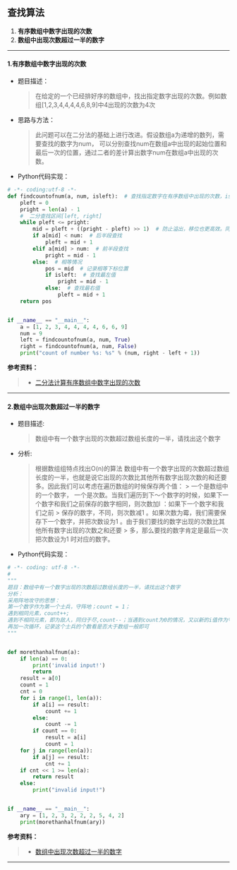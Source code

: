 ## 查找算法
1. **有序数组中数字出现的次数**
2. **数组中出现次数超过一半的数字**
***
#### 1.有序数组中数字出现的次数
* 题目描述：
  >在给定的一个已经排好序的数组中，找出指定数字出现的次数。例如数组[1,2,3,4,4,4,4,6,8,9]中4出现的次数为4次
* 思路与方法：
  >此问题可以在二分法的基础上进行改进。假设数组a为递增的数列，需要查找的数字为num，
  >可以分别查找num在数组a中出现的起始位置和最后一次的位置，通过二者的差计算出数字num在数组a中出现的次数。
* Python代码实现：
```Python
# -*- coding:utf-8 -*-
def findcountofnum(a, num, isleft):  # 查找指定数字在有序数组中出现的次数，isLeft标记最左和最右
    pleft = 0
    pright = len(a) - 1
    #  二分查找区间[left, right]
    while pleft <= pright:
        mid = pleft + ((pright - pleft) >> 1)  # 防止溢出，移位也更高效。同时，每次循环都需要更新
        if a[mid] < num:  # 后半段查找
            pleft = mid + 1
        elif a[mid] > num:  # 前半段查找
            pright = mid - 1
        else:  # 相等情况
            pos = mid  # 记录相等下标位置
            if isleft:  # 查找最左值
                pright = mid - 1
            else:  # 查找最右值
                pleft = mid + 1
    return pos


if __name__ == "__main__":
    a = [1, 2, 3, 4, 4, 4, 4, 6, 6, 9]
    num = 9
    left = findcountofnum(a, num, True)
    right = findcountofnum(a, num, False)
    print("count of number %s: %s" % (num, right - left + 1))

```
**参考资料：**
>* [二分法计算有序数组中数字出现的次数](https://blog.csdn.net/jeanphorn/article/details/46351475)
***
#### 2.数组中出现次数超过一半的数字
* 题目描述:
  >数组中有一个数字出现的次数超过数组长度的一半，请找出这个数字
* 分析:
  > 根据数组组特点找出O(n)的算法
  > 数组中有一个数字出现的次数超过数组长度的一半，也就是说它出现的次数比其他所有数字出现次数的和还要多。因此我们可以考虑在遍历数组的时候保存两个值：   > 一个是数组中的一个数字， 一个是次数。当我们遍历到下～个数字的时候，如果下一个数字和我们之前保存的数字相同，则次数加l ：如果下一个数字和我们之前     > 保存的数字，不同，则次数减1 。如果次数为霉，我们需要保存下一个数字，并把次数设为1 。由于我们要找的数字出现的次数比其他所有数字出现的次数之和还要   > 多，那么要找的数字肯定是最后一次把次数设为1 时对应的数字。
* Python代码实现：
```Python
# -*- coding: utf-8 -*-
#
"""
题目：数组中有一个数字出现的次数超过数组长度的一半，请找出这个数字
分析：
采用阵地攻守的思想：
第一个数字作为第一个士兵，守阵地；count = 1；
遇到相同元素，count++;
遇到不相同元素，即为敌人，同归于尽,count--；当遇到count为0的情况，又以新的i值作为守阵地的士兵，继续下去，到最后还留在阵地上的士兵，有可能是主元素。
再加一次循环，记录这个士兵的个数看是否大于数组一般即可
"""


def morethanhalfnum(a):
    if len(a) == 0:
        print('invalid input!')
        return
    result = a[0]
    count = 1
    cnt = 0
    for i in range(1, len(a)):
        if a[i] == result:
            count += 1
        else:
            count -= 1
        if count == 0:
            result = a[i]
            count = 1
    for j in range(len(a)):
        if a[j] == result:
            cnt += 1
    if cnt << 1 >= len(a):
        return result
    else:
        print("invalid input!")


if __name__ == "__main__":
    ary = [1, 2, 3, 2, 2, 2, 5, 4, 2]
    print(morethanhalfnum(ary))

```
**参考资料：**
>* [数组中出现次数超过一半的数字](https://www.nowcoder.com/questionTerminal/e8a1b01a2df14cb2b228b30ee6a92163?source=relative)

***
